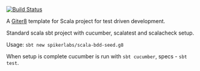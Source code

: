 [![Build Status](https://travis-ci.org/spikerlabs/scala-bdd-seed.g8.svg?branch=master)](https://travis-ci.org/spikerlabs/scala-bdd-seed.g8)

A [Giter8][g8] template for Scala project for test driven development.

Standard scala sbt project with cucumber, scalatest and scalacheck setup.

Usage: ```sbt new spikerlabs/scala-bdd-seed.g8```

When setup is complete cucumber is run with ```sbt cucumber```, specs - ```sbt test```.

[g8]: https://www.foundweekends.org/giter8/

